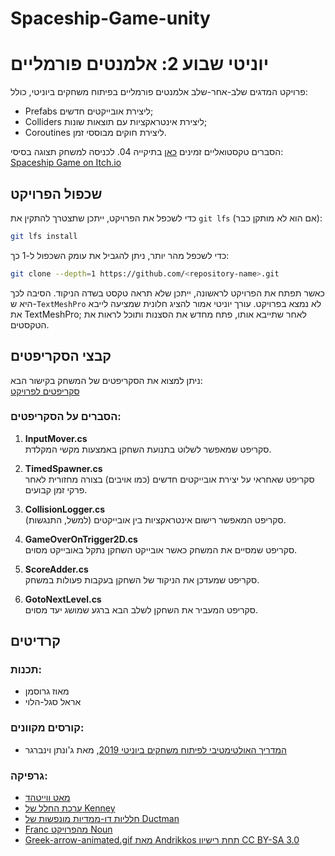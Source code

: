 
# Spaceship-Game-unity

# יוניטי שבוע 2: אלמנטים פורמליים

פרויקט המדגים שלב-אחר-שלב אלמנטים פורמליים בפיתוח משחקים ביוניטי, כולל:

* Prefabs ליצירת אובייקטים חדשים;
* Colliders ליצירת אינטראקציות עם תוצאות שונות;
* Coroutines ליצירת חוקים מבוססי זמן.

הסברים טקסטואליים זמינים 
[כאן](https://github.com/gamedev-at-ariel/gamedev-5782) בתיקייה 04.
לכניסה למשחק תצוגה בסיסי: [Spaceship Game on Itch.io](https://kolanieliozgmailcom.itch.io/spaceship-game)


## שכפול הפרויקט
כדי לשכפל את הפרויקט, ייתכן שתצטרך להתקין את `git lfs` (אם הוא לא מותקן כבר):

```bash
git lfs install
```

כדי לשכפל מהר יותר, ניתן להגביל את עומק השכפול ל-1 כך:

```bash
git clone --depth=1 https://github.com/<repository-name>.git
```

כאשר תפתח את הפרויקט לראשונה, ייתכן שלא תראה טקסט בשדה הניקוד.
הסיבה לכך היא ש-`TextMeshPro` לא נמצא בפרויקט.
עורך יוניטי אמור להציג חלונית שמציעה לייבא את TextMeshPro;
לאחר שתייבא אותו, פתח מחדש את הסצנות ותוכל לראות את הטקסטים.

## קבצי הסקריפטים
ניתן למצוא את הסקריפטים של המשחק בקישור הבא:  
[סקריפטים לפרויקט](https://github.com/Eliozk/Spaceship-Game-unity/tree/main/Assets/Scripts)

### הסברים על הסקריפטים:
1. **InputMover.cs**  
   סקריפט שמאפשר לשלוט בתנועת השחקן באמצעות מקשי המקלדת. 
   
2. **TimedSpawner.cs**  
   סקריפט שאחראי על יצירת אובייקטים חדשים (כמו אויבים) בצורה מחזורית לאחר פרקי זמן קבועים.

3. **CollisionLogger.cs**  
   סקריפט המאפשר רישום אינטראקציות בין אובייקטים (למשל, התנגשות).

4. **GameOverOnTrigger2D.cs**  
   סקריפט שמסיים את המשחק כאשר אובייקט השחקן נתקל באובייקט מסוים.

5. **ScoreAdder.cs**  
   סקריפט שמעדכן את הניקוד של השחקן בעקבות פעולות במשחק.

6. **GotoNextLevel.cs**  
   סקריפט המעביר את השחקן לשלב הבא ברגע שמושג יעד מסוים.

## קרדיטים

### תכנות:
* מאוז גרוסמן
* אראל סגל-הלוי

### קורסים מקוונים:
* [המדריך האולטימטיבי לפיתוח משחקים ביוניטי 2019](https://www.udemy.com/the-ultimate-guide-to-game-development-with-unity/), מאת ג'ונתן וינברגר

### גרפיקה:
* [מאט ווייטהד](https://ccsearch.creativecommons.org/photos/7fd4a37b-8d1a-4d4c-80a2-4ca4a3839941)
* [ערכת החלל של Kenney](https://kenney.nl/assets/space-kit)
* [חלליות דו-ממדיות מונפשות של Ductman](https://assetstore.unity.com/packages/2d/characters/2d-animated-spaceships-96852)
* [Franc מהפרויקט Noun](https://commons.wikimedia.org/w/index.php?curid=64661575)
* [Greek-arrow-animated.gif מאת Andrikkos תחת רישיון CC BY-SA 3.0](https://search.creativecommons.org/photos/2db102af-80d0-4ec8-9171-1ac77d2565ce)
